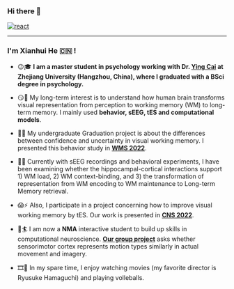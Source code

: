 ### Hi there 👋 

[![react](https://img.shields.io/badge/xhhe.psy@gmail.com-FEBEB0?style=for-the-badge&logo=&label=Contact%20Me&labelColor=3D5A5B)](https://github.com/Xianhui-He)

---
<!--
**XianhuiHe/XianhuiHe** is a ✨ _special_ ✨ repository because its `README.md` (this file) appears on your GitHub profile.
-->
### I'm Xianhui He :cn: !
- :wink::mortar_board: **I am a master student in **psychology working** with Dr. [Ying Cai](https://person.zju.edu.cn/caiying) at Zhejiang University (Hangzhou, China), where I graduated with a BSci degree in **psychology**.**
     
- :smirk::key: My long-term interest is to understand how human brain transforms visual representation from perception to working memory (WM) to long-term memory. I mainly used  **behavior, sEEG, tES and computational models**.
- :partying_face::grapes: My undergraduate Graduation project is about the differences between confidence and uncertainty in visual working memory. I presented this behavior study in [**WMS 2022**](https://drive.google.com/file/d/1vZIQTw0IPZntJgCAvK_-V7tMNsATj1_t/view).
- :thinking::brain: Currently with sEEG recordings and behavioral experiments, I have been examining whether the hippocampal-cortical interactions support 1) WM load, 2) WM context-binding, and 3) the transformation of representation from WM encoding to WM maintenance to Long-term Memory retrieval. 
- :scream::zap: Also, I participate in a project concerning how to improve visual working memory by tES. Our work is presented in [**CNS 2022**](https://www.cogneurosociety.org/poster-session-schedule/).

- :monocle_face::surfer: I am now a **NMA** interactive student to build up skills in computational neuroscience. [**Our group project**](https://github.com/Xianhui-He/Raclette-Group-2-ECoG-Motor-Imagery) asks whether sensorimotor cortex represents motion types similarly in actual movement and imagery.

- :film_strip::volleyball: In my spare time, I enjoy watching movies (my favorite director is Ryusuke Hamaguchi) and playing volleballs.
